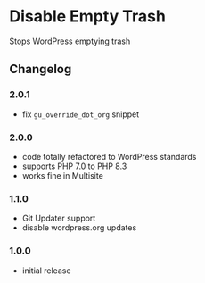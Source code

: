 # Disable Empty Trash

Stops WordPress emptying trash

## Changelog

### 2.0.1
- fix `gu_override_dot_org` snippet

### 2.0.0
- code totally refactored to WordPress standards
- supports PHP 7.0 to PHP 8.3
- works fine in Multisite

### 1.1.0
- Git Updater support
- disable wordpress.org updates

### 1.0.0
- initial release

